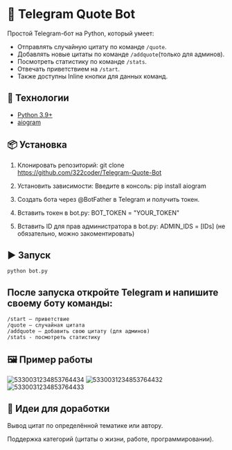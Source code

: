 # 🤖 Telegram Quote Bot

Простой Telegram-бот на Python, который умеет:
- Отправлять случайную цитату по команде `/quote`.
- Добавлять новые цитаты по команде `/addquote`(только для админов).
- Посмотреть статистику по команде `/stats`.
- Отвечать приветствием на `/start`.
- Также доступны Inline кнопки для данных команд.

## 🚀 Технологии
- [Python 3.9+](https://www.python.org/downloads/)
- [aiogram](https://docs.aiogram.dev/)

## 📦 Установка
1. Клонировать репозиторий:
   git clone https://github.com/322coder/Telegram-Quote-Bot

2. Установить зависимости:
    Введите в консоль:
    pip install aiogram

3. Создать бота через @BotFather в Telegram и получить токен.

4. Вставить токен в bot.py:
    BOT_TOKEN = "YOUR_TOKEN"
5. Вставить ID для прав администратора в bot.py:
    ADMIN_IDS = [IDs]
   (не обязательно, можно закоментировать)

## ▶️ Запуск
    python bot.py
## После запуска откройте Telegram и напишите своему боту команды:
    /start — приветствие
    /quote — случайная цитата
    /addquote — добавить свою цитату (для админов)
    /stats - посмотреть статистику

## 🖼️ Пример работы
![5330031234853764434](https://github.com/user-attachments/assets/c09cc881-79a6-40a2-b662-f40915f50a23)
![5330031234853764432](https://github.com/user-attachments/assets/d13a4194-8b1d-49a9-ab9c-8c601bf87f98)
![5330031234853764433](https://github.com/user-attachments/assets/25652d4d-2c8e-417d-b739-b519bf4c236d)

## 📌 Идеи для доработки

Вывод цитат по определённой тематике или автору.

Поддержка категорий (цитаты о жизни, работе, программировании).



